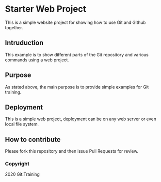 # Starter Web Project

This is a simple website project for showing how to use Git and Github together. 

## Intruduction

This example is to show different parts of the Git repository and various commands using a web project. 

## Purpose

As stated above, the main purpose is to provide simple examples for Git training. 

## Deployment

This is a simple web project, deployment can be on any web server or even local file system. 

## How to contribute

Please fork this repository and then issue Pull Requests for review. 

### Copyright

2020 Git.Training
